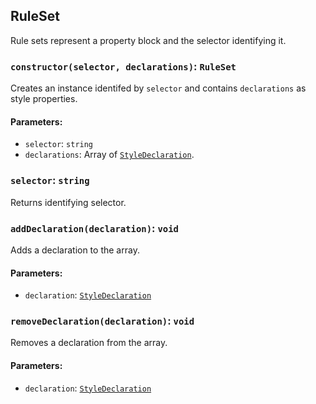 ## RuleSet

Rule sets represent a property block and the selector identifying it.

### `constructor(selector, declarations)`: `RuleSet`
Creates an instance identifed by `selector` and contains `declarations` as style properties.

#### Parameters:
- `selector`: `string`
- `declarations`: Array of [`StyleDeclaration`](./declarations.md#styledeclaration).

### `selector`: `string`
Returns identifying selector.

### `addDeclaration(declaration)`: `void`
Adds a declaration to the array.

#### Parameters:
 - `declaration`: [`StyleDeclaration`](./declarations.md#styledeclaration)

### `removeDeclaration(declaration)`: `void`
Removes a declaration from the array.

#### Parameters:
 - `declaration`: [`StyleDeclaration`](./declarations.md#styledeclaration)
